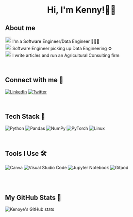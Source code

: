 <!--
**Okagua Kenoye/kenoyek** is a ✨ _special_ ✨ repository because its `README.md` (this file) appears on your GitHub profile.

Here are some ideas to get you started:

- 🔭 I’m currently working on 🤔
- 🌱 I’m currently learning  Software Engineering, Data Science
- 👯 I’m looking to collaborate on ...
- 🤔 I’m looking for help with ...
- 💬 Ask me about ...
- 📫 How to reach me: kenoyek@gmail.com
- ⚡ Fun fact: I love Agriculture.
-->
<h1 align="center">Hi, I'm Kenny!👋🏾</h1>

## About me
<img height="20" src="https://acegif.com/wp-content/uploads/2020/b72nv6/partyparrt-30.gif"> I'm a Software Engineer/Data Engineer 👩🏽‍💻 <br>
<img height="20" src="https://acegif.com/wp-content/uploads/2020/b72nv6/partyparrt-30.gif"> Software Engineer picking up Data Engineering ⚙️ <br>
<img height="20" src="https://acegif.com/wp-content/uploads/2020/b72nv6/partyparrt-30.gif"> I write articles and run an Agricultural Consulting firm <br>

<br>

## Connect with me 🤩

[<img alt="LinkedIn" src="https://img.shields.io/badge/LinkedIn-0072B1?style=for-the-badge&logo=linkedin&logoColor=white" />](https://www.linkedin.com/in/kenny-chris-okagua-jnr-968b8531/)
[<img alt="Twitter" src="https://img.shields.io/badge/Twitter-1DA1F2?style=for-the-badge&logo=twitter&logoColor=white" />](https://twitter.com/Sir_Kennyk)

<br>

## Tech Stack 🚀
![Python](https://img.shields.io/badge/python-3670A0?style=for-the-badge&logo=python&logoColor=ffdd54)
![Pandas](https://img.shields.io/badge/pandas-%23150458.svg?style=for-the-badge&logo=pandas&logoColor=white)
![NumPy](https://img.shields.io/badge/numpy-%23013243.svg?style=for-the-badge&logo=numpy&logoColor=white)
![PyTorch](https://img.shields.io/badge/PyTorch-%23EE4C2C.svg?style=for-the-badge&logo=PyTorch&logoColor=white)
![Linux](https://img.shields.io/badge/Linux-FCC624?style=for-the-badge&logo=linux&logoColor=black)

<br>

## Tools I Use 🛠️

![Canva](https://img.shields.io/badge/Canva-%2300C4CC.svg?style=for-the-badge&logo=Canva&logoColor=white)
![Visual Studio Code](https://img.shields.io/badge/Visual%20Studio%20Code-0078d7.svg?style=for-the-badge&logo=visual-studio-code&logoColor=white)
![Jupyter Notebook](https://img.shields.io/badge/jupyter-%23FA0F00.svg?style=for-the-badge&logo=jupyter&logoColor=white)
![Gitpod](https://img.shields.io/badge/gitpod-%23FA0F00.svg?style=for-the-badge&logo=gitpod&logoColor=white)

<br>


<br>

## My GitHub Stats 👀
![Kenoye's GitHub stats](https://github-readme-stats.vercel.app/api?username=kenoyek&theme=cobalt&show_icons=true)
